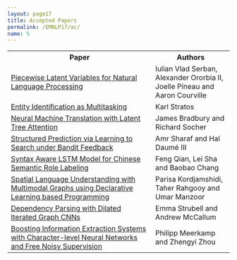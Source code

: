 ```yaml
---
layout: page17
title: Accepted Papers
permalink: /EMNLP17/ac/
name: 5
---
```


<table class="papers">
<col width="65%">
<col width="35%">
<tr><th> Paper </th><th>Authors</th></tr>
<tr><td> <a href="">Piecewise Latent Variables for Natural Language Processing </a></td><td>Iulian Vlad Serban, Alexander Ororbia II, Joelle Pineau and Aaron Courville</td> </tr>
<tr><td> <a href="">Entity Identification as Multitasking </a></td><td>Karl Stratos</td> </tr>
<tr><td><a href="">Neural Machine Translation with Latent Tree Attention</a> </td><td>James Bradbury and Richard Socher</td></tr>
<tr><td><a href="">Structured Prediction via Learning to Search under Bandit Feedback </a></td><td>Amr Sharaf and Hal Daumé III </td> </tr>
<tr><td><a href="">
Syntax Aware LSTM Model for Chinese Semantic Role Labeling</a> </td><td>Feng Qian, Lei Sha and Baobao Chang </td></tr>
<tr><td><a href="">
Spatial Language Understanding with Multimodal Graphs using Declarative Learning based Programming </a></td> <td>Parisa Kordjamshidi, Taher Rahgooy and Umar Manzoor </td></tr>
<tr><td><a href="">
Dependency Parsing with Dilated Iterated Graph CNNs  </a></td> <td>Emma Strubell and Andrew McCallum  </td></tr>
<tr><td><a href="">
Boosting Information Extraction Systems with Character-level Neural Networks and Free Noisy Supervision  </a></td> <td>Philipp Meerkamp and Zhengyi Zhou  </td></tr>
</table>

